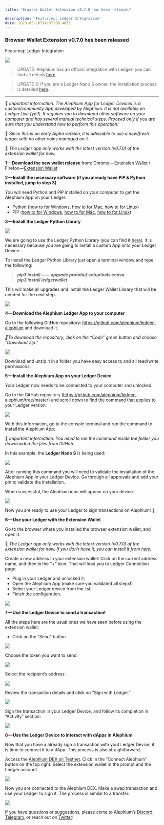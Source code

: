 ```yaml
---
title: 'Browser Wallet Extension v0.7.0 has been released'

description: 'Featuring: Ledger Integration'
date: 2023-05-16T14:57:00.483Z
---
```


### Browser Wallet Extension v0.7.0 has been released

Featuring: Ledger Integration

![](https://cdn-images-1.medium.com/max/800/1*Jn45-b_jj1aa_lWYTyLIZQ.png)

> UPDATE: Alephium has an official integration with Ledger! you can find all details <a href="https://medium.com/@alephium/alephium-available-on-ledger-hardware-wallets-27fa77f928ab" class="markup--anchor markup--pullquote-anchor" data-href="https://medium.com/@alephium/alephium-available-on-ledger-hardware-wallets-27fa77f928ab" target="_blank">here</a>

> UPDATE 2: If you are a Ledger Nano S owner, the installation process is detailed <a href="https://medium.com/p/7a86570f4089/edit" class="markup--anchor markup--blockquote-anchor" data-href="https://medium.com/p/7a86570f4089/edit" target="_blank">here</a>.

---

🚨 _Important information: The Alephium App for Ledger Devices is a custom/community App developed by Alephium. It is not available on Ledger Live (yet!). It requires you to download other software on your computer and has several manual technical steps. Proceed only if you are sure that you understand how to perform this operation!_

🚨 _Since this is an early Alpha version, it is advisable to use a new/fresh ledger with no other coins managed on it._

🚨 _The Ledger app only works with the latest version (v0.7.0) of the extension wallet for now._

**1 — Download the new wallet release** from: Chrome — <a href="https://chrome.google.com/webstore/detail/alephium-extension-wallet/gdokollfhmnbfckbobkdbakhilldkhcj" class="markup--anchor markup--p-anchor" data-href="https://chrome.google.com/webstore/detail/alephium-extension-wallet/gdokollfhmnbfckbobkdbakhilldkhcj" rel="noopener" target="_blank">Extension Wallet</a> / Firefox — <a href="https://addons.mozilla.org/en-US/firefox/addon/alephiumextensionwallet/" class="markup--anchor markup--p-anchor" data-href="https://addons.mozilla.org/en-US/firefox/addon/alephiumextensionwallet/" rel="noopener" target="_blank">Extension Wallet</a>

**2 — Install the necessary software (if you already have PIP & Python installed, jump to step 3)**

You will need Python and PIP installed on your computer to get the Alephium App on your Ledger:

- <span id="77b3">Python (<a href="https://www.simplilearn.com/tutorials/python-tutorial/python-installation-on-windows#:~:text=To%20download%20Python%2C%20you%20need,then%20select%20the%20Windows%20option." class="markup--anchor markup--li-anchor" data-href="https://www.simplilearn.com/tutorials/python-tutorial/python-installation-on-windows#:~:text=To%20download%20Python%2C%20you%20need,then%20select%20the%20Windows%20option." rel="noopener" target="_blank">how to for Windows</a>, <a href="https://docs.python.org/3/using/mac.html" class="markup--anchor markup--li-anchor" data-href="https://docs.python.org/3/using/mac.html" rel="noopener" target="_blank">how to for Mac</a>, <a href="https://docs.python-guide.org/starting/install3/linux/" class="markup--anchor markup--li-anchor" data-href="https://docs.python-guide.org/starting/install3/linux/" rel="noopener" target="_blank">how to for Linux</a>)</span>
- <span id="4907">PIP (<a href="https://www.dataquest.io/blog/install-pip-windows/" class="markup--anchor markup--li-anchor" data-href="https://www.dataquest.io/blog/install-pip-windows/" rel="noopener" target="_blank">how to for Windows</a>, <a href="https://www.groovypost.com/howto/install-pip-on-a-mac/" class="markup--anchor markup--li-anchor" data-href="https://www.groovypost.com/howto/install-pip-on-a-mac/" rel="noopener" target="_blank">how to for Mac</a>, <a href="https://docs.python-guide.org/starting/install3/linux/" class="markup--anchor markup--li-anchor" data-href="https://docs.python-guide.org/starting/install3/linux/" rel="noopener" target="_blank">how to for Linux</a>)</span>

**3 — Install the Ledger Python Library**

![](https://cdn-images-1.medium.com/max/800/1*mLA7c4qdeygncAyqkqQMEw.png)

We are going to use the Ledger Python Library (you can find it <a href="https://github.com/LedgerHQ/ledgerctl#quick-install" class="markup--anchor markup--p-anchor" data-href="https://github.com/LedgerHQ/ledgerctl#quick-install" rel="noopener" target="_blank">here</a>). It is necessary because you are going to install a custom App onto your Ledger Device.

To install the Ledger Python Library just open a terminal window and type the following:

> **_pip3 install — — upgrade protobuf setuptools ecdsa  
> pip3 install ledgerwallet_**

This will make all upgrades and install the Ledger Wallet Library that will be needed for the next step.

![](https://cdn-images-1.medium.com/max/800/1*x4hMR_k1G97D_LwzyDI6DA.gif)

**4 — Download the Alephium Ledger App to your computer**

Go to the following GitHub repository: <a href="https://github.com/alephium/ledger-alephium/tree/master/release" class="markup--anchor markup--p-anchor" data-href="https://github.com/alephium/ledger-alephium/tree/master/release" rel="noopener" target="_blank">https://github.com/alephium/ledger-alephium</a> and download it.

_🚨To download the repository, click on the “Code” green button and choose “Download Zip.”_

![](https://cdn-images-1.medium.com/max/800/1*elxRyPYUquAeDCuzRGq-Lw.png)

Download and unzip it in a folder you have easy access to and all read/write permissions.

**5 — Install the Alephium App on your Ledger Device**

Your Ledger now needs to be connected to your computer and unlocked.

Go to the GitHub repository (<a href="https://github.com/alephium/ledger-alephium/tree/master" class="markup--anchor markup--p-anchor" data-href="https://github.com/alephium/ledger-alephium/tree/master" rel="noopener" target="_blank">https://github.com/alephium/ledger-alephium/tree/master</a>) and scroll down to find the command that applies to your Ledger version:

![](https://cdn-images-1.medium.com/max/800/1*HoVsDofi_jROHHWCkybuEg.png)

With this information, go to the console terminal and run the command to install the Alephium App:

🚨 _Important information: You need to run the command inside the folder you downloaded the files from GitHub._

In this example, the **Ledger Nano S** is being used:

![](https://cdn-images-1.medium.com/max/800/1*zlZlsdISGSurTGarVUZ67g.png)

After running this command you will need to validate the installation of the Alephium App in your Ledger Device. Go through all approvals and add your pin to validate the installation.

When successful, the Alephium icon will appear on your device.

![](https://cdn-images-1.medium.com/max/800/1*Ovynjn6iPpm759FsiE42ww.jpeg)

Now you are ready to use your Ledger to sign transactions on Alephium! **🎉**

**6 — Use your Ledger with the Extension Wallet**

Go to the browser where you installed the browser extension wallet, and open it.

🚨 _The Ledger app only works with the latest version (v0.7.0) of the extension wallet for now. If you don’t have it, you can install it from_ <a href="https://chrome.google.com/webstore/detail/alephium-extension-wallet/gdokollfhmnbfckbobkdbakhilldkhcj/related" class="markup--anchor markup--p-anchor" data-href="https://chrome.google.com/webstore/detail/alephium-extension-wallet/gdokollfhmnbfckbobkdbakhilldkhcj/related" rel="noopener" target="_blank"><em>here</em></a>_._

Create a new address in your extension wallet: Click on the current address name, and then in the “+” icon. That will lead you to Ledger Connection page:

- <span id="7215">Plug in your Ledger and unlocked it;</span>
- <span id="7708">Open the Alephium App (make sure you validated all steps!)</span>
- <span id="b85b">Select your Ledger device from the list;</span>
- <span id="5706">Finish the configuration.</span>

![](https://cdn-images-1.medium.com/max/800/1*Phu_n_AiCvxJEEx86YX4rA.gif)

**7 — Use the Ledger Device to send a transaction!**

All the steps here are the usual ones we have seen before using the extension wallet:

- <span id="d793">Click on the “Send” button</span>

![](https://cdn-images-1.medium.com/max/800/1*SFCrW2e9P3XcmykzP8ww5w.png)

Choose the token you want to send:

![](https://cdn-images-1.medium.com/max/800/1*9koh81NUAbwflH5vIebstA.png)

Select the recipient’s address:

![](https://cdn-images-1.medium.com/max/800/1*V-baPklojis427fXufGWyQ.png)

Review the transaction details and click on “Sign with Ledger.”

![](https://cdn-images-1.medium.com/max/800/1*0rokXhizbl8VV8KdWM-Oyg.png)

Sign the transaction in your Ledger Device, and follow its completion in “Activity” section:

![](https://cdn-images-1.medium.com/max/800/1*xb3RvJDR_qnItvJOIdxiBQ.png)

**8 — Use the Ledger Device to interact with dApps in Alephium**

Now that you have a already sign a transaction with yout Ledger Device, it is time to connect it to a dApp. This process is also straightforward.

Access the <a href="https://alephium.github.io/alephium-dex" class="markup--anchor markup--p-anchor" data-href="https://alephium.github.io/alephium-dex" rel="noopener" target="_blank">Alephium DEX on Testnet</a>. Click in the “Connect Alephium” button on the top right. Select the extension wallet in the prompt and the Ledger account.

![](https://cdn-images-1.medium.com/max/800/1*MvQFIc0PJfCMNsT7-uyglw.gif)

Now you are connected to the Alephium DEX. Make a swap transaction and use your Ledger to sign it. The process is similar to a transfer.

![](https://cdn-images-1.medium.com/max/800/1*gWtZEChMFdrxijXV8je6pQ.gif)

If you have questions or suggestions, please come to Alephium’s <a href="http://alephium.org/discord" class="markup--anchor markup--p-anchor" data-href="http://alephium.org/discord" rel="noopener" target="_blank">Discord</a>, <a href="https://t.me/alephiumgroup" class="markup--anchor markup--p-anchor" data-href="https://t.me/alephiumgroup" rel="noopener" target="_blank">Telegram</a>, or reach out on <a href="https://twitter.com/alephium" class="markup--anchor markup--p-anchor" data-href="https://twitter.com/alephium" rel="noopener" target="_blank">Twitter</a>!
